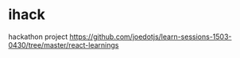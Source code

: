 # ihack
hackathon project
https://github.com/joedotjs/learn-sessions-1503-0430/tree/master/react-learnings
